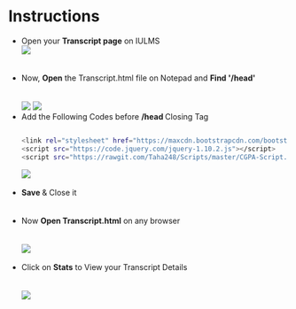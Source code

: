 # Instructions
<ul>
<li>
Open your <b>Transcript page</b> on IULMS
</li>
 <img src="https://image.ibb.co/nyVTT8/img1.png">
</br>
</br>
</br>

<li>Now, <b>Open</b> the Transcript.html file on Notepad and <b>Find '/head' </b> </li>
</br>
</br>

<img src="https://image.ibb.co/nv7mFo/img6.png">
<img src="https://image.ibb.co/eC80rT/imgc1.png">
<li> Add the Following Codes before <b> /head </b> Closing Tag  </li>

 ```sh
 
 <link rel="stylesheet" href="https://maxcdn.bootstrapcdn.com/bootstrap/3.3.7/css/bootstrap.min.css">
 <script src="https://code.jquery.com/jquery-1.10.2.js"></script>
 <script src="https://rawgit.com/Taha248/Scripts/master/CGPA-Script.js"/>
```

<img src="https://image.ibb.co/mSuZJ8/imgc2.png">
</br>
</br>
<li> <b>Save </b> & Close it </li>
</br>
</br>
<li> Now <b>Open Transcript.html</b> on any browser</li>
</br>
</br>
<img src="https://image.ibb.co/iMrk88/Img9.png">
</br>
</br>
<li> Click on  <b>Stats</b> to View your Transcript Details </li>

</br>
</br>
<img src="https://image.ibb.co/mRvv88/img11.png">

</ul>
